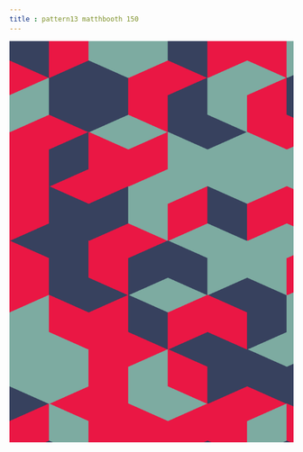 ```yaml
---
title : pattern13 matthbooth 150
---
```

![pattern13_matthbooth_150.png](../img/pattern13_matthbooth_150.png)
